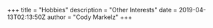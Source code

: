 +++
title = "Hobbies"
description = "Other Interests"
date = 2019-04-13T02:13:50Z
author = "Cody Markelz"
+++
